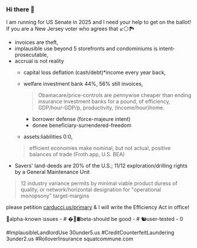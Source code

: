 ### Hi there 👋

I am running for US Senate in 2025 and I need your help to get on the ballot!
If you are a New Jersey voter who agrees that ↙️⚪️🏞
* invoices are theft,
* implausible use beyond 5 storefronts and condominiums is intent-prosecutable,
* accrual is not reality 
  - capital loss deflation (cash/debt)\*income every year back,
  - welfare investment bank 44%, 56% still invoices,

    > Obamacare/price-controls are pennywise cheaper than ending insurance investment banks for a pound, of efficiency, GDP/hour-GDP/p, productivity, (income/hour)home.
    - borrower defense (force-majeure intent)
    - donee beneficiary-surrendered-freedom
  -  assets:liabilities $0:$0, 
    > efficient economies make nominal, but not actual, positive balances of trade (Froth.app, U.S. BEA)
* Savers' land-deeds are 20% of the U.S.; 11/12 exploration/drilling rights by a General Maintenance Unit
> 12 industry variance permits by minimal viable product duress of quality, or network/horizontal designation for "operational monopsony" target-margins

please petition [carducci.us/primary](carducci.us/primary) & I will write the Efficiency Act in office!

🚨alpha-known issues - #
�💊🛢beta-should be good - #
🐿user-tested - 0


#ImplausibleLandlordUse 30under5.us #CreditCounterfeitLaundering 3under2.us #RolloverInsurance squatcommune.com
